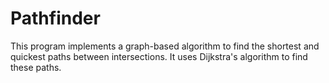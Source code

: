 # Pathfinder
This program implements a graph-based algorithm to find the shortest and quickest paths between intersections. It uses Dijkstra's algorithm to find these paths.
